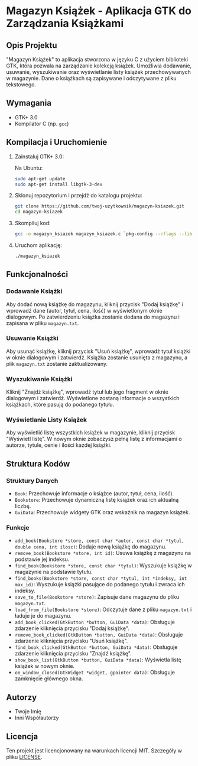 # Magazyn Książek - Aplikacja GTK do Zarządzania Książkami

## Opis Projektu

"Magazyn Książek" to aplikacja stworzona w języku C z użyciem biblioteki GTK, która pozwala na zarządzanie kolekcją książek. Umożliwia dodawanie, usuwanie, wyszukiwanie oraz wyświetlanie listy książek przechowywanych w magazynie. Dane o książkach są zapisywane i odczytywane z pliku tekstowego.

## Wymagania

- GTK+ 3.0
- Kompilator C (np. `gcc`)

## Kompilacja i Uruchomienie

1. Zainstaluj GTK+ 3.0:

    Na Ubuntu:
    ```bash
    sudo apt-get update
    sudo apt-get install libgtk-3-dev
    ```

2. Sklonuj repozytorium i przejdź do katalogu projektu:
    ```bash
    git clone https://github.com/twoj-uzytkownik/magazyn-ksiazek.git
    cd magazyn-ksiazek
    ```

3. Skompiluj kod:
    ```bash
    gcc -o magazyn_ksiazek magazyn_ksiazek.c `pkg-config --cflags --libs gtk+-3.0`
    ```

4. Uruchom aplikację:
    ```bash
    ./magazyn_ksiazek
    ```

## Funkcjonalności

### Dodawanie Książki

Aby dodać nową książkę do magazynu, kliknij przycisk "Dodaj książkę" i wprowadź dane (autor, tytuł, cena, ilość) w wyświetlonym oknie dialogowym. Po zatwierdzeniu książka zostanie dodana do magazynu i zapisana w pliku `magazyn.txt`.

### Usuwanie Książki

Aby usunąć książkę, kliknij przycisk "Usuń książkę", wprowadź tytuł książki w oknie dialogowym i zatwierdź. Książka zostanie usunięta z magazynu, a plik `magazyn.txt` zostanie zaktualizowany.

### Wyszukiwanie Książki

Kliknij "Znajdź książkę", wprowadź tytuł lub jego fragment w oknie dialogowym i zatwierdź. Wyświetlone zostaną informacje o wszystkich książkach, które pasują do podanego tytułu.

### Wyświetlanie Listy Książek

Aby wyświetlić listę wszystkich książek w magazynie, kliknij przycisk "Wyświetl listę". W nowym oknie zobaczysz pełną listę z informacjami o autorze, tytule, cenie i ilości każdej książki.

## Struktura Kodów

### Struktury Danych

- `Book`: Przechowuje informacje o książce (autor, tytuł, cena, ilość).
- `Bookstore`: Przechowuje dynamiczną listę książek oraz ich aktualną liczbę.
- `GuiData`: Przechowuje widgety GTK oraz wskaźnik na magazyn książek.

### Funkcje

- `add_book(Bookstore *store, const char *autor, const char *tytul, double cena, int ilosc)`: Dodaje nową książkę do magazynu.
- `remove_book(Bookstore *store, int id)`: Usuwa książkę z magazynu na podstawie jej indeksu.
- `find_book(Bookstore *store, const char *tytul)`: Wyszukuje książkę w magazynie na podstawie tytułu.
- `find_books(Bookstore *store, const char *tytul, int *indeksy, int max_id)`: Wyszukuje książki pasujące do podanego tytułu i zwraca ich indeksy.
- `save_to_file(Bookstore *store)`: Zapisuje dane magazynu do pliku `magazyn.txt`.
- `load_from_file(Bookstore *store)`: Odczytuje dane z pliku `magazyn.txt` i ładuje je do magazynu.
- `add_book_clicked(GtkButton *button, GuiData *data)`: Obsługuje zdarzenie kliknięcia przycisku "Dodaj książkę".
- `remove_book_clicked(GtkButton *button, GuiData *data)`: Obsługuje zdarzenie kliknięcia przycisku "Usuń książkę".
- `find_book_clicked(GtkButton *button, GuiData *data)`: Obsługuje zdarzenie kliknięcia przycisku "Znajdź książkę".
- `show_book_list(GtkButton *button, GuiData *data)`: Wyświetla listę książek w nowym oknie.
- `on_window_closed(GtkWidget *widget, gpointer data)`: Obsługuje zamknięcie głównego okna.

## Autorzy

- Twoje Imię
- Inni Współautorzy

## Licencja

Ten projekt jest licencjonowany na warunkach licencji MIT. Szczegóły w pliku [LICENSE](LICENSE).

